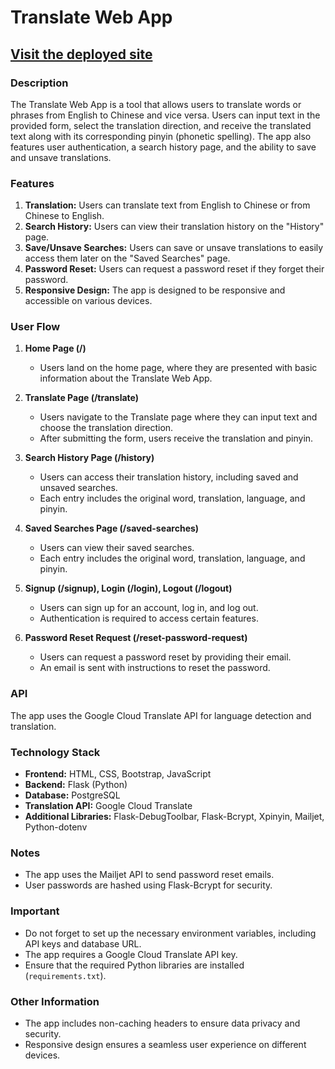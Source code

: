 # Translate Web App

## [Visit the deployed site]()

### Description
The Translate Web App is a tool that allows users to translate words or phrases from English to Chinese and vice versa. Users can input text in the provided form, select the translation direction, and receive the translated text along with its corresponding pinyin (phonetic spelling). The app also features user authentication, a search history page, and the ability to save and unsave translations.

### Features

1. **Translation:** Users can translate text from English to Chinese or from Chinese to English.
2. **Search History:** Users can view their translation history on the "History" page.
3. **Save/Unsave Searches:** Users can save or unsave translations to easily access them later on the "Saved Searches" page.
4. **Password Reset:** Users can request a password reset if they forget their password.
5. **Responsive Design:** The app is designed to be responsive and accessible on various devices.

### User Flow

1. **Home Page (/)**
   - Users land on the home page, where they are presented with basic information about the Translate Web App.

2. **Translate Page (/translate)**
   - Users navigate to the Translate page where they can input text and choose the translation direction.
   - After submitting the form, users receive the translation and pinyin.

3. **Search History Page (/history)**
   - Users can access their translation history, including saved and unsaved searches.
   - Each entry includes the original word, translation, language, and pinyin.

4. **Saved Searches Page (/saved-searches)**
   - Users can view their saved searches.
   - Each entry includes the original word, translation, language, and pinyin.

5. **Signup (/signup), Login (/login), Logout (/logout)**
   - Users can sign up for an account, log in, and log out.
   - Authentication is required to access certain features.

6. **Password Reset Request (/reset-password-request)**
   - Users can request a password reset by providing their email.
   - An email is sent with instructions to reset the password.

### API

The app uses the Google Cloud Translate API for language detection and translation.

### Technology Stack

- **Frontend:** HTML, CSS, Bootstrap, JavaScript
- **Backend:** Flask (Python)
- **Database:** PostgreSQL
- **Translation API:** Google Cloud Translate
- **Additional Libraries:** Flask-DebugToolbar, Flask-Bcrypt, Xpinyin, Mailjet, Python-dotenv

### Notes

- The app uses the Mailjet API to send password reset emails.
- User passwords are hashed using Flask-Bcrypt for security.

### Important

- Do not forget to set up the necessary environment variables, including API keys and database URL.
- The app requires a Google Cloud Translate API key.
- Ensure that the required Python libraries are installed (`requirements.txt`).

### Other Information

- The app includes non-caching headers to ensure data privacy and security.
- Responsive design ensures a seamless user experience on different devices.
